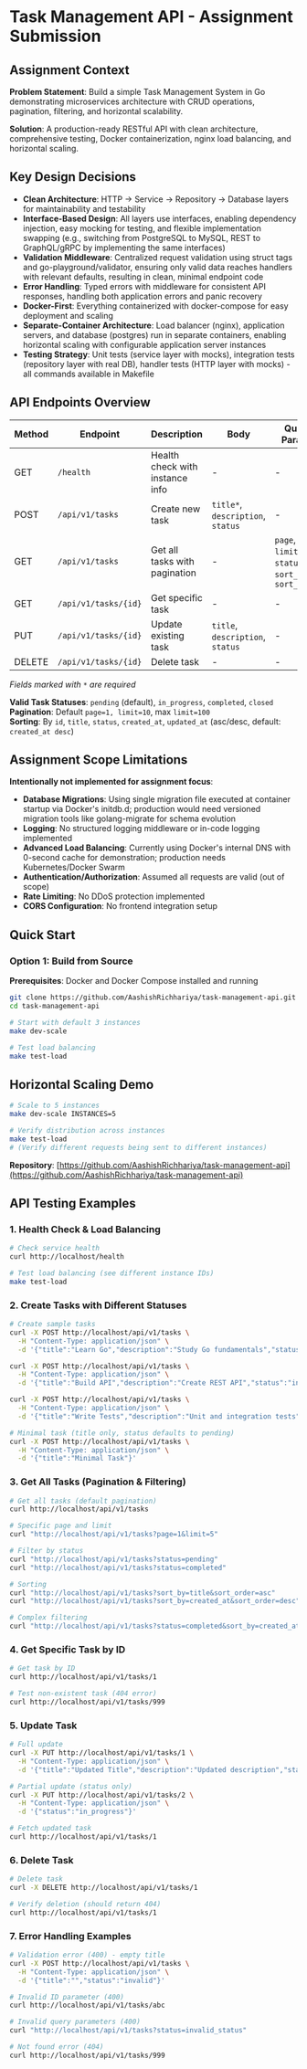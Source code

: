# Task Management API - Assignment Submission

## Assignment Context

**Problem Statement**: Build a simple Task Management System in Go demonstrating microservices architecture with CRUD operations, pagination, filtering, and horizontal scalability.

**Solution**: A production-ready RESTful API with clean architecture, comprehensive testing, Docker containerization, nginx load balancing, and horizontal scaling.

## Key Design Decisions

- **Clean Architecture**: HTTP → Service → Repository → Database layers for maintainability and testability
- **Interface-Based Design**: All layers use interfaces, enabling dependency injection, easy mocking for testing, and flexible implementation swapping (e.g., switching from PostgreSQL to MySQL, REST to GraphQL/gRPC by implementing the same interfaces)
- **Validation Middleware**: Centralized request validation using struct tags and go-playground/validator, ensuring only valid data reaches handlers with relevant defaults, resulting in clean, minimal endpoint code
- **Error Handling**: Typed errors with middleware for consistent API responses, handling both application errors and panic recovery
- **Docker-First**: Everything containerized with docker-compose for easy deployment and scaling
- **Separate-Container Architecture**: Load balancer (nginx), application servers, and database (postgres) run in separate containers, enabling horizontal scaling with configurable application server instances
- **Testing Strategy**: Unit tests (service layer with mocks), integration tests (repository layer with real DB), handler tests (HTTP layer with mocks) - all commands available in Makefile

## API Endpoints Overview

| Method | Endpoint | Description | Body | Query Params |
|--------|----------|-------------|------|--------------|
| GET | `/health` | Health check with instance info | - | - |
| POST | `/api/v1/tasks` | Create new task | `title*`, `description`, `status` | - |
| GET | `/api/v1/tasks` | Get all tasks with pagination | - | `page`, `limit`, `status`, `sort_by`, `sort_order` |
| GET | `/api/v1/tasks/{id}` | Get specific task | - | - |
| PUT | `/api/v1/tasks/{id}` | Update existing task | `title`, `description`, `status` | - |
| DELETE | `/api/v1/tasks/{id}` | Delete task | - | - |

*Fields marked with `*` are required*

**Valid Task Statuses**: `pending` (default), `in_progress`, `completed`, `closed`  
**Pagination**: Default `page=1, limit=10`, max `limit=100`  
**Sorting**: By `id`, `title`, `status`, `created_at`, `updated_at` (asc/desc, default: `created_at desc`)

## Assignment Scope Limitations

**Intentionally not implemented for assignment focus**:
- **Database Migrations**: Using single migration file executed at container startup via Docker's initdb.d; production would need versioned migration tools like golang-migrate for schema evolution
- **Logging**: No structured logging middleware or in-code logging implemented
- **Advanced Load Balancing**: Currently using Docker's internal DNS with 0-second cache for demonstration; production needs Kubernetes/Docker Swarm
- **Authentication/Authorization**: Assumed all requests are valid (out of scope)
- **Rate Limiting**: No DDoS protection implemented
- **CORS Configuration**: No frontend integration setup


## Quick Start

### Option 1: Build from Source
**Prerequisites**: Docker and Docker Compose installed and running

```bash
git clone https://github.com/AashishRichhariya/task-management-api.git
cd task-management-api

# Start with default 3 instances
make dev-scale

# Test load balancing
make test-load
```

## Horizontal Scaling Demo
```bash
# Scale to 5 instances
make dev-scale INSTANCES=5

# Verify distribution across instances
make test-load
# (Verify different requests being sent to different instances)
```

**Repository**: [https://github.com/AashishRichhariya/task-management-api](https://github.com/AashishRichhariya/task-management-api)

## API Testing Examples

### 1. Health Check & Load Balancing
```bash
# Check service health
curl http://localhost/health

# Test load balancing (see different instance IDs)
make test-load
```

### 2. Create Tasks with Different Statuses
```bash
# Create sample tasks
curl -X POST http://localhost/api/v1/tasks \
  -H "Content-Type: application/json" \
  -d '{"title":"Learn Go","description":"Study Go fundamentals","status":"pending"}'

curl -X POST http://localhost/api/v1/tasks \
  -H "Content-Type: application/json" \
  -d '{"title":"Build API","description":"Create REST API","status":"in_progress"}'

curl -X POST http://localhost/api/v1/tasks \
  -H "Content-Type: application/json" \
  -d '{"title":"Write Tests","description":"Unit and integration tests","status":"completed"}'

# Minimal task (title only, status defaults to pending)
curl -X POST http://localhost/api/v1/tasks \
  -H "Content-Type: application/json" \
  -d '{"title":"Minimal Task"}'
```

### 3. Get All Tasks (Pagination & Filtering)
```bash
# Get all tasks (default pagination)
curl http://localhost/api/v1/tasks

# Specific page and limit
curl "http://localhost/api/v1/tasks?page=1&limit=5"

# Filter by status
curl "http://localhost/api/v1/tasks?status=pending"
curl "http://localhost/api/v1/tasks?status=completed"

# Sorting
curl "http://localhost/api/v1/tasks?sort_by=title&sort_order=asc"
curl "http://localhost/api/v1/tasks?sort_by=created_at&sort_order=desc"

# Complex filtering
curl "http://localhost/api/v1/tasks?status=completed&sort_by=created_at&sort_order=desc&limit=3"
```

### 4. Get Specific Task by ID
```bash
# Get task by ID
curl http://localhost/api/v1/tasks/1

# Test non-existent task (404 error)
curl http://localhost/api/v1/tasks/999
```

### 5. Update Task
```bash
# Full update
curl -X PUT http://localhost/api/v1/tasks/1 \
  -H "Content-Type: application/json" \
  -d '{"title":"Updated Title","description":"Updated description","status":"completed"}'

# Partial update (status only)
curl -X PUT http://localhost/api/v1/tasks/2 \
  -H "Content-Type: application/json" \
  -d '{"status":"in_progress"}'

# Fetch updated task
curl http://localhost/api/v1/tasks/1
```

### 6. Delete Task
```bash
# Delete task
curl -X DELETE http://localhost/api/v1/tasks/1

# Verify deletion (should return 404)
curl http://localhost/api/v1/tasks/1
```

### 7. Error Handling Examples
```bash
# Validation error (400) - empty title
curl -X POST http://localhost/api/v1/tasks \
  -H "Content-Type: application/json" \
  -d '{"title":"","status":"invalid"}'

# Invalid ID parameter (400)
curl http://localhost/api/v1/tasks/abc

# Invalid query parameters (400)
curl "http://localhost/api/v1/tasks?status=invalid_status"

# Not found error (404)
curl http://localhost/api/v1/tasks/999
```
